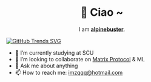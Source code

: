 <!-- prettier-ignore-start -->
<!-- markdownlint-disable -->
<div align="center">
  <h1>🤯 Ciao ~</h1>
  <p>I am <strong><a href="https://github.com/alpinebuster/">alpinebuster</a></strong>.</p>
</div>

[![GitHub Trends SVG](https://api.githubtrends.io/user/svg/imzqqq/langs?time_range=three_months&include_private=true&compact=true)](https://githubtrends.io)

- 🔭 I’m currently studying at SCU
- 👯 I’m looking to collaborate on [Matrix Protocol](https://matrix.org) & ML
- 💬 Ask me about anything
- 📫 How to reach me: imzqqq@hotmail.com
